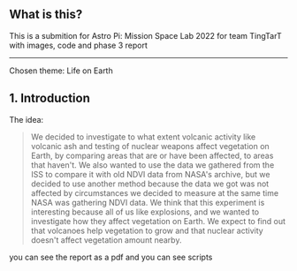 ## What is this?

This is a submition for Astro Pi: Mission Space Lab 2022 for team TingTarT with images, code and phase 3 report

***

Chosen theme: Life on Earth

## 1\. Introduction

The idea:

> We decided to investigate to what extent volcanic activity like
> volcanic ash and testing of nuclear weapons affect vegetation on
> Earth, by comparing areas that are or have been affected, to areas
> that haven't. We also wanted to use the data we gathered from the ISS
> to compare it with old NDVI data from NASA\'s archive, but we decided
> to use another method because the data we got was not affected by
> circumstances we decided to measure at the same time NASA was
> gathering NDVI data. We think that this experiment is interesting
> because all of us like explosions, and we wanted to investigate how
> they affect vegetation on Earth. We expect to find out that volcanoes
> help vegetation to grow and that nuclear activity doesn't affect
> vegetation amount nearby.

you can see the report as a pdf and you can see scripts
